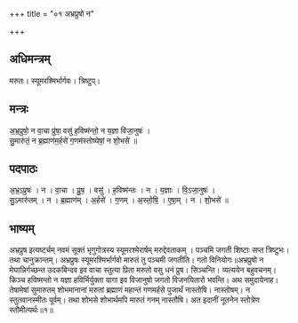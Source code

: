 +++
title = "०१ अभ्रप्रुषो न"

+++
## अधिमन्त्रम्
मरुतः। स्यूमरश्मिर्भार्गवः। त्रिष्टुप्।

## मन्त्रः
अ॒भ्र॒प्रुषो॒ न वा॒चा प्रु॑षा॒ वसु॑ ह॒विष्म॑न्तो॒ न य॒ज्ञा वि॑जा॒नुषः॑ ।  
सु॒मारु॑तं॒ न ब्र॒ह्माण॑म॒र्हसे॑ ग॒णम॑स्तोष्येषां॒ न शो॒भसे॑ ॥

## पदपाठः
अ॒भ्र॒ऽप्रुषः॑ । न । वा॒चा । प्रु॒ष॒ । वसु॑ । ह॒विष्म॑न्तः । न । य॒ज्ञाः । वि॒ऽजा॒नुषः॑ ।  
सु॒ऽमारु॑तम् । न । ब्र॒ह्माण॑म् । अ॒र्हसे॑ । ग॒णम् । अ॒स्तो॒षि॒ । ए॒षा॒म् । न । शो॒भसे॑ ॥

## भाष्यम्
अभ्रप्रुष इत्यष्टर्चम् नवमं सूक्तं भृगुगोत्रस्य स्यूमरश्मेरार्षम् मरुद्देवताकम् । पञ्चमि जगती शिष्टाः सप्त त्रिष्टुभः। तथा चानुक्रान्तम्। अभ्रप्रुषः स्यूमरश्मिर्भार्गवो मारुतं तु पञ्चमी जगतीति। गतो विनियोगः॥अभ्रप्रुषो न मेघान्निर्गच्छन्त उदकबिन्दव इव वाचा स्तुत्या प्रिता मरुतो वसु धनं प्रुष। सिञ्चन्ति। व्यत्ययेन बहुवचनम्। किञ्च हविष्मन्तो न यज्ञा हविर्भिर्युक्ता यागा इव विजानुषो जगतो विजनयितारो भवन्ति। अथ समुदायेनाह। तेषामेषां सुमारुतम् शोभमानानां मरुतां ब्रह्माणं महान्तं गणमर्हसे पुजार्थं नास्तोषि। नास्तोषम्। न स्तुतवानस्मीतः पूर्वम्। तथा शोभसे शोभार्थमपि मारुतं गनम् नास्तौषि। अत इदानीं नूतनेन स्तोत्रेण स्तौमीत्यर्थः॥१॥
